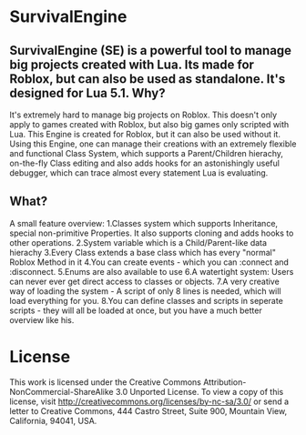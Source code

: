 SurvivalEngine
===
SurvivalEngine (SE) is a powerful tool to manage big projects created with Lua. Its made for Roblox, but can also be used as standalone. It's designed for Lua 5.1.
Why?
---
It's extremely hard to manage big projects on Roblox. This doesn't only apply to games created with Roblox, but also big games only scripted with Lua. This Engine is created for Roblox, but it can also be used without it. Using this Engine, one can manage their creations with an extremely flexible and functional Class System, which supports a Parent/Children hierachy, on-the-fly Class editing and also adds hooks for an astonishingly useful debugger, which can trace almost every statement Lua is evaluating.

What?
---
A small feature overview:
1.Classes system which supports Inheritance, special non-primitive Properties. It also supports cloning and adds hooks to other operations.
2.System variable which is a Child/Parent-like data hierachy
3.Every Class extends a base class which has every "normal" Roblox Method in it
4.You can create events - which you can :connect and :disconnect.
5.Enums are also available to use
6.A watertight system: Users can never ever get direct access to classes or objects.
7.A very creative way of loading the system - A script of only 8 lines is needed, which will load everything for you.
8.You can define classes and scripts in seperate scripts - they will all be loaded at once, but you have a much better overview like his.

License 
===
This work is licensed under the Creative Commons Attribution-NonCommercial-ShareAlike 3.0 Unported License. To view a copy of this license, visit http://creativecommons.org/licenses/by-nc-sa/3.0/ or send a letter to Creative Commons, 444 Castro Street, Suite 900, Mountain View, California, 94041, USA.